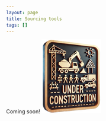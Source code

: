 ```yaml
---
layout: page
title: Sourcing tools
tags: []
---
```


Coming soon!
![](/images/under-construction.png)
